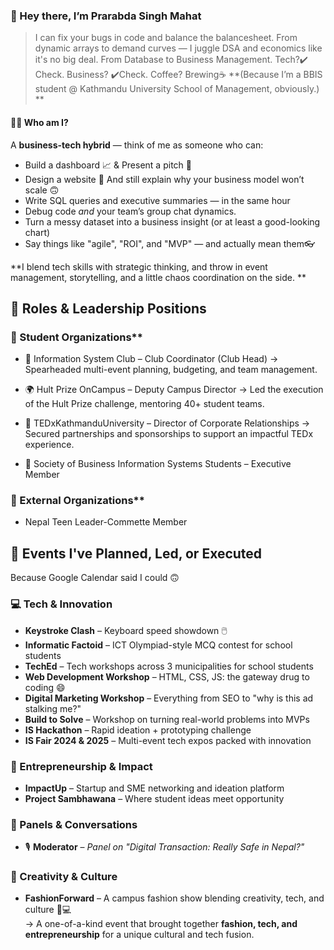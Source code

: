 ### 👋 Hey there, I’m Prarabda Singh Mahat

> I can fix your bugs in code and balance the balancesheet.
> From dynamic arrays to demand curves — I juggle DSA and economics like it's no big deal.
> From Database to Business Management.
> Tech?✔️ Check. Business? ✔️Check. Coffee? Brewing☕
**(Because I’m a BBIS student @ Kathmandu University School of Management, obviously.)
**
#### 👨‍💻 Who am I?

A **business-tech hybrid** — think of me as someone who can:

- Build a dashboard 📈 & Present a pitch 💬  
- Design a website 🎨 And still explain why your business model won’t scale 🙃  
- Write SQL queries and executive summaries — in the same hour  
- Debug code *and* your team’s group chat dynamics.
- Turn a messy dataset into a business insight (or at least a good-looking chart)  
- Say things like "agile", "ROI", and "MVP" — and actually mean them👓
  
**I blend tech skills with strategic thinking, and throw in event management, storytelling, and a little chaos coordination on the side.
**

## 🏢 Roles & Leadership Positions
### 🔧 Student Organizations**
- 🧠 Information System Club – Club Coordinator (Club Head) → Spearheaded multi-event planning, budgeting, and team management.

- 🌍 Hult Prize OnCampus – Deputy Campus Director → Led the execution of the Hult Prize challenge, mentoring 40+ student teams.

- 💼 TEDxKathmanduUniversity – Director of Corporate Relationships → Secured partnerships and sponsorships to support an impactful TEDx experience.

- 👥 Society of Business Information Systems Students – Executive Member

### 🔧 External Organizations**
 -  Nepal Teen Leader-Commette Member


## 🎯 Events I've Planned, Led, or Executed

Because Google Calendar said I could 🙃

### 💻 Tech & Innovation
- **Keystroke Clash** – Keyboard speed showdown 🖱️
- **Informatic Factoid** – ICT Olympiad-style MCQ contest for school students
- **TechEd** – Tech workshops across 3 municipalities for school students
- **Web Development Workshop** – HTML, CSS, JS: the gateway drug to coding 😄
- **Digital Marketing Workshop** – Everything from SEO to "why is this ad stalking me?"
- **Build to Solve** – Workshop on turning real-world problems into MVPs
- **IS Hackathon** – Rapid ideation + prototyping challenge
- **IS Fair 2024 & 2025** – Multi-event tech expos packed with innovation

### 🚀 Entrepreneurship & Impact
- **ImpactUp** – Startup and SME networking and ideation platform
- **Project Sambhawana** – Where student ideas meet opportunity

### 💬 Panels & Conversations
- 🎙️ **Moderator** – *Panel on "Digital Transaction: Really Safe in Nepal?"*

### 🎨 Creativity & Culture
- **FashionForward** – A campus fashion show blending creativity, tech, and culture 👗💻  
  → A one-of-a-kind event that brought together **fashion, tech, and entrepreneurship** for a unique cultural and tech fusion.



